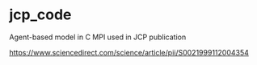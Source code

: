 # jcp_code
Agent-based model in C MPI used in JCP publication

https://www.sciencedirect.com/science/article/pii/S0021999112004354
